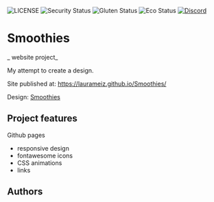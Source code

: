 ![LICENSE](https://img.shields.io/badge/license-MIT-blue.svg?style=flat-square)
![Security Status](https://img.shields.io/security-headers?label=Security&url=https%3A%2F%2Fgithub.com&style=flat-square)
![Gluten Status](https://img.shields.io/badge/Gluten-Free-green.svg)
![Eco Status](https://img.shields.io/badge/ECO-Friendly-green.svg)
[![Discord](https://discord.com/api/guilds/571393319201144843/widget.png)](https://discord.gg/dRwW4rw)

# Smoothies

_ website project_

My attempt to create a design.

Site published at: https://laurameiz.github.io/Smoothies/

Design: [Smoothies](https://media.discordapp.net/attachments/850245533838868480/850247344464592906/unknown.png?width=1047&height=654)

## Project features

Github pages

- responsive design
- fontawesome icons
- CSS animations
- links

## Authors
